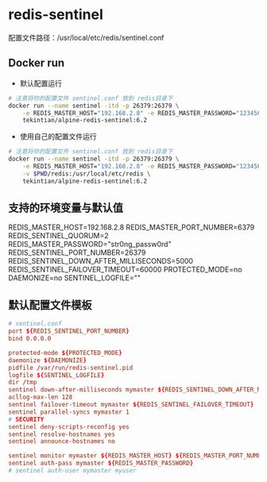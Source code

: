 # redis-sentinel

配置文件路径：/usr/local/etc/redis/sentinel.conf

## Docker run

- 默认配置运行
~~~sh
# 注意将你的配置文件 sentinel.conf 放到 redis目录下
docker run --name sentinel -itd -p 26379:26379 \
	-e REDIS_MASTER_HOST="192.168.2.8" -e REDIS_MASTER_PASSWORD="123456" \
	tekintian/alpine-redis-sentinel:6.2
~~~

- 使用自己的配置文件运行
~~~sh
# 注意将你的配置文件 sentinel.conf 放到 redis目录下
docker run --name sentinel -itd -p 26379:26379 \
	-e REDIS_MASTER_HOST="192.168.2.8" -e REDIS_MASTER_PASSWORD="123456" \
	-v $PWD/redis:/usr/local/etc/redis \
	tekintian/alpine-redis-sentinel:6.2
~~~


## 支持的环境变量与默认值
REDIS_MASTER_HOST=192.168.2.8
REDIS_MASTER_PORT_NUMBER=6379
REDIS_SENTINEL_QUORUM=2
REDIS_MASTER_PASSWORD="str0ng_passw0rd"
REDIS_SENTINEL_PORT_NUMBER=26379
REDIS_SENTINEL_DOWN_AFTER_MILLISECONDS=5000
REDIS_SENTINEL_FAILOVER_TIMEOUT=60000
PROTECTED_MODE=no
DAEMONIZE=no
SENTINEL_LOGFILE=""

## 默认配置文件模板
~~~conf
# sentinel.conf
port ${REDIS_SENTINEL_PORT_NUMBER}
bind 0.0.0.0

protected-mode ${PROTECTED_MODE}
daemonize ${DAEMONIZE}
pidfile /var/run/redis-sentinel.pid
logfile ${SENTINEL_LOGFILE}
dir /tmp
sentinel down-after-milliseconds mymaster ${REDIS_SENTINEL_DOWN_AFTER_MILLISECONDS}
acllog-max-len 128
sentinel failover-timeout mymaster ${REDIS_SENTINEL_FAILOVER_TIMEOUT}
sentinel parallel-syncs mymaster 1
# SECURITY
sentinel deny-scripts-reconfig yes
sentinel resolve-hostnames yes
sentinel announce-hostnames no

sentinel monitor mymaster ${REDIS_MASTER_HOST} ${REDIS_MASTER_PORT_NUMBER} ${REDIS_SENTINEL_QUORUM}
sentinel auth-pass mymaster ${REDIS_MASTER_PASSWORD}
# sentinel auth-user mymaster myuser
~~~
